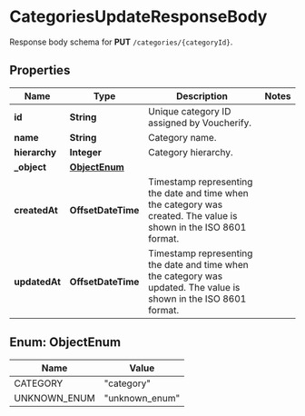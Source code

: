 

# CategoriesUpdateResponseBody

Response body schema for **PUT** `/categories/{categoryId}`.

## Properties

| Name | Type | Description | Notes |
|------------ | ------------- | ------------- | -------------|
|**id** | **String** | Unique category ID assigned by Voucherify. |  |
|**name** | **String** | Category name. |  |
|**hierarchy** | **Integer** | Category hierarchy. |  |
|**_object** | [**ObjectEnum**](#ObjectEnum) |  |  |
|**createdAt** | **OffsetDateTime** | Timestamp representing the date and time when the category was created. The value is shown in the ISO 8601 format. |  |
|**updatedAt** | **OffsetDateTime** | Timestamp representing the date and time when the category was updated. The value is shown in the ISO 8601 format. |  |



## Enum: ObjectEnum

| Name | Value |
|---- | -----|
| CATEGORY | &quot;category&quot; |
| UNKNOWN_ENUM | &quot;unknown_enum&quot; |




